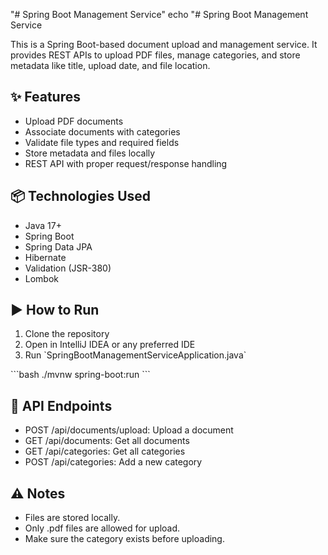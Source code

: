 "# Spring Boot Management Service"
echo "# Spring Boot Management Service

This is a Spring Boot-based document upload and management service. It provides REST APIs to upload PDF files, manage categories, and store metadata like title, upload date, and file location.

## ✨ Features
- Upload PDF documents
- Associate documents with categories
- Validate file types and required fields
- Store metadata and files locally
- REST API with proper request/response handling

## 📦 Technologies Used
- Java 17+
- Spring Boot
- Spring Data JPA
- Hibernate
- Validation (JSR-380)
- Lombok

## ▶️ How to Run
1. Clone the repository
2. Open in IntelliJ IDEA or any preferred IDE
3. Run \`SpringBootManagementServiceApplication.java\`

\`\`\`bash
./mvnw spring-boot:run
\`\`\`

## 📁 API Endpoints
- POST /api/documents/upload: Upload a document
- GET /api/documents: Get all documents
- GET /api/categories: Get all categories
- POST /api/categories: Add a new category

## ⚠️ Notes
- Files are stored locally.
- Only .pdf files are allowed for upload.
- Make sure the category exists before uploading.